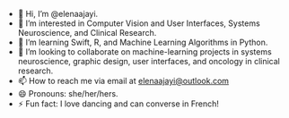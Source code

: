 - 👋 Hi, I’m @elenaajayi.
- 👀 I’m interested in Computer Vision and User Interfaces, Systems Neuroscience, and Clinical Research.
- 🌱 I’m learning Swift, R, and Machine Learning Algorithms in Python.
- 💞️ I’m looking to collaborate on machine-learning projects in systems neuroscience, graphic design, user interfaces, and oncology in clinical research.
- 📫 How to reach me via email at elenaajayi@outlook.com
- 😄 Pronouns: she/her/hers.
- ⚡ Fun fact: I love dancing and can converse in French!

<!---
elenaajayi/elenaajayi is a ✨ special ✨ repository because its `README.md` (this file) appears on your GitHub profile.
You can click the Preview link to take a look at your changes.
--->
